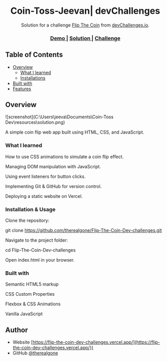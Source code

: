 <!-- Please update value in the {}  -->

<h1 align="center">Coin-Toss-Jeevan| devChallenges</h1>

<div align="center">
   Solution for a challenge <a href="https://flip-the-coin-dev-challenges.vercel.app/" target="_blank">Flip The Coin</a> from <a href="http://devchallenges.io" target="_blank">devChallenges.io</a>.
</div>

<div align="center">
  <h3>
    <a href="https://flip-the-coin-dev-challenges.vercel.app/">
      Demo
    </a>
    <span> | </span>
    <a href="https://flip-the-coin-dev-challenges.vercel.app/">
      Solution
    </a>
    <span> | </span>
    <a href="https://devchallenges.io/challenge/flip-the-coin">
      Challenge
    </a>
  </h3>
</div>

<!-- TABLE OF CONTENTS -->

## Table of Contents

- [Overview](#overview)
  - [What I learned](#what-i-learned)
  - [Installations](#Installation-&-Usages)
- [Built with](#built-with)
- [Features](#features)

## Overview

![screenshot](C:\Users\jeeva\Documents\Coin-Toss Dev\resources\solution.png)

A simple coin flip web app built using HTML, CSS, and JavaScript.

### What I learned

How to use CSS animations to simulate a coin flip effect.

Managing DOM manipulation with JavaScript.

Using event listeners for button clicks.

Implementing Git & GitHub for version control.

Deploying a static website on Vercel.

### Installation & Usage

Clone the repository:

git clone https://github.com/therealgone/Flip-The-Coin-Dev-challenges.git

Navigate to the project folder:

cd Flip-The-Coin-Dev-challenges

Open index.html in your browser.

### Built with

Semantic HTML5 markup

CSS Custom Properties

Flexbox & CSS Animations

Vanilla JavaScript

## Author

- Website [https://flip-the-coin-dev-challenges.vercel.app/](https://flip-the-coin-dev-challenges.vercel.app/})
- GitHub [@therealgone](https://github.com/therealgone})
